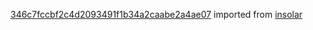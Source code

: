 [346c7fccbf2c4d2093491f1b34a2caabe2a4ae07](https://github.com/insolar/insolar/commit/346c7fccbf2c4d2093491f1b34a2caabe2a4ae07) imported from [insolar](https://github.com/insolar/insolar)
